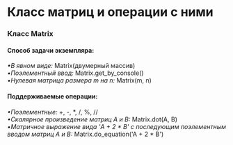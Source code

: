 # Класс матриц и операции с ними
<html>
	<body>
    <h3>Класс Matrix</h3>
 		  <h4>Способ задачи экземпляра:</h4>
        <i>•В явном виде:</i> Matrix(двумерный массив)
       	<br><i>•Поэлементный ввод:</i> Matrix.get_by_console()
        <br><i>•Нулевая матрица размера m на n:</i> Matrix(m, n)
    <h4>Поддерживаемые операции:</h4>
        <i>•Поэлементные: </i>+, -, *, /, %, //
        <br><i>•Скалярное произведение матриц A и B:</i> Matrix.dot(A, B)
        <br><i>•Матричное выражение вида 'A + 2 * B' с последующим поэлементным вводом матриц A и B:</i> Matrix.do_equation('A + 2 * B')
  </body>
</html>

